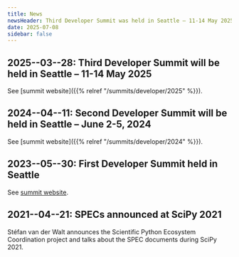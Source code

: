 ```yaml
---
title: News
newsHeader: Third Developer Summit was held in Seattle – 11-14 May 2025
date: 2025-07-08
sidebar: false
---
```


## 2025--03--28: Third Developer Summit will be held in Seattle – 11-14 May 2025

See [summit website]({{% relref "/summits/developer/2025" %}}).

## 2024--04--11: Second Developer Summit will be held in Seattle – June 2-5, 2024

See [summit website]({{% relref "/summits/developer/2024" %}}).

## 2023--05--30: First Developer Summit held in Seattle

See [summit website](/summits/developer/2023).

## 2021--04--21: SPECs announced at SciPy 2021

Stéfan van der Walt announces the Scientific Python Ecosystem Coordination project and
talks about the SPEC documents during SciPy 2021.

<!-- youtube id=JjQM83nKZbk loading=lazy -->
